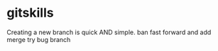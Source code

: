 # gitskills
Creating a new branch is quick AND simple.
ban fast forward and add merge
try bug branch
